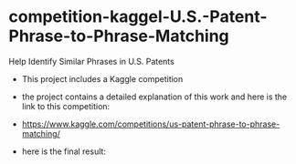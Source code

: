 # competition-kaggel-U.S.-Patent-Phrase-to-Phrase-Matching
Help Identify Similar Phrases in U.S. Patents


- This project includes a Kaggle competition
- the project contains a detailed explanation of this work and here is the link to this competition:
- https://www.kaggle.com/competitions/us-patent-phrase-to-phrase-matching/

- here is the final result:
